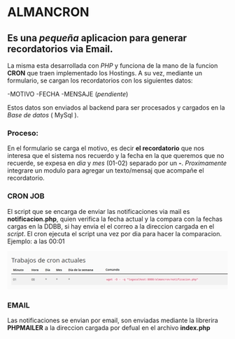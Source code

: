 # ALMANCRON

## Es una _pequeña_ aplicacion para generar recordatorios via **Email**.

La misma esta desarrollada con _PHP_ y funciona de la mano de la funcion **CRON** que traen implementado los Hostings.
A su vez, mediante un formulario, se cargan los recordatorios con los siguientes datos:

-MOTIVO
-FECHA
-MENSAJE (_pendiente_)

Estos datos son enviados al backend para ser procesados y cargados en la _Base de datos_ ( MySql ).

### Proceso:

En el formulario se carga el motivo, es decir **el recordatorio** que nos interesa que el sistema nos recuerdo y la fecha en la que queremos que no recuerde, se expesa en _dia_ y _mes_ (01-02) separado por un **-**.
_Proximamente_ integrare un modulo para agregar un texto/mensaj que acompañe el recordatorio.


### CRON JOB


El script que se encarga de enviar las notificaciones via mail es **notificacion.php**, quien verifica la fecha actual y la compara con la fechas cargas en la DDBB, si hay envia el el correo a la direccion cargada en el _script_.
El cron ejecuta el script una vez por dia para hacer la comparacion.
Ejemplo: a las 00:01

![Ejemplo del cron](cron.png)


### EMAIL

Las notificaciones se envian por email, son enviadas mediante la librerira **PHPMAILER** a la direccion cargada por defual en el archivo **index.php**
